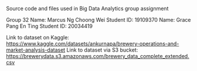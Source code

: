 Source code and files used in Big Data Analytics group assignment

Group 32
Name: Marcus Ng Choong Wei 		Student ID: 19109370
Name: Grace Pang En Ting 			Student ID: 20034419

Link to dataset on Kaggle: https://www.kaggle.com/datasets/ankurnapa/brewery-operations-and-market-analysis-dataset
Link to dataset via S3 bucket: https://brewerydata.s3.amazonaws.com/brewery_data_complete_extended.csv
